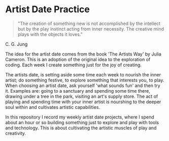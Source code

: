 # Artist Date Practice

> "The creation of something new is not accomplished by the intellect but by the play instinct acting from inner necessity. The creative mind plays with the objects it loves."

C. G. Jung

The idea for the artist date comes from the book 'The Artists Way' by Julia Cameron. 
This is an adoption of the original idea to the exploration of coding. Each week I create something just for the joy of creating.

The artists date, is setting aside some time each week to nourish the inner artist; do something festive, to explore something that interests you, to play. When choosing an artist date, ask yourself 'what sounds fun' and then try it. Examples are: going to a sanctuary and spending some time there, drawing under a tree in the park, visiting an art's supply store. The act of playing and spending time with your inner artist is nourshing to the deeper soul within and cultivates artistic capabilities. 

In this repository I record my weekly artist date projects, where I spend about an hour or so building something just to explore and play with tools and technology. This is about cultivating the artistic muscles of play and creativity. 



